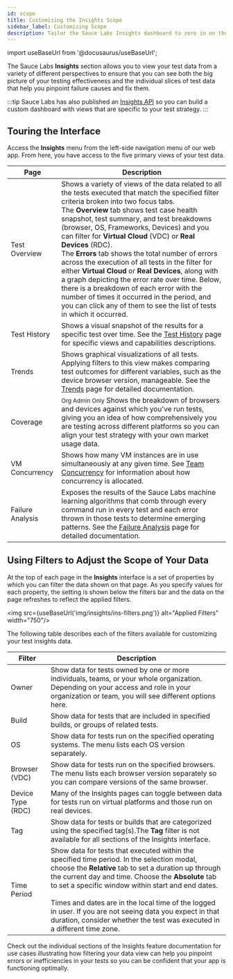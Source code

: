 ```yaml
---
id: scope
title: Customizing the Insights Scope
sidebar_label: Customizing Scope
description: Tailor the Sauce Labs Insights dashboard to zero in on the results that help you identify and solve your app imperfections.
---
```


import useBaseUrl from '@docusaurus/useBaseUrl';

The Sauce Labs **Insights** section allows you to view your test data from a variety of different perspectives to ensure that you can see both the big picture of your testing effectiveness and the individual slices of test data that help you pinpoint failure causes and fix them.

:::tip
Sauce Labs has also published an [Insights API](/dev/api/insights) so you can build a custom dashboard with views that are specific to your test strategy.
:::

## Touring the Interface

Access the **Insights** menu from the left-side navigation menu of our web app. From here, you have access to the five primary views of your test data.

| Page             | Description                                                                                                                                                                                                                                                                                                                                                                                                                                                                                                                                                                                                                                                                                                                                        |
| ---------------- | -------------------------------------------------------------------------------------------------------------------------------------------------------------------------------------------------------------------------------------------------------------------------------------------------------------------------------------------------------------------------------------------------------------------------------------------------------------------------------------------------------------------------------------------------------------------------------------------------------------------------------------------------------------------------------------------------------------------------------------------------- |
| Test Overview    | Shows a variety of views of the data related to all the tests executed that match the specified filter criteria broken into two focus tabs. <br/>The **Overview** tab shows test case health snapshot, test summary, and test breakdowns (browser, OS, Frameworks, Devices) and you can filter for **Virtual Cloud** (VDC) or **Real Devices** (RDC). <br/>The **Errors** tab shows the total number of errors across the execution of all tests in the filter for either **Virtual Cloud** or **Real Devices**, along with a graph depicting the error rate over time. Below, there is a breakdown of each error with the number of times it occurred in the period, and you can click any of them to see the list of tests in which it occurred. |
| Test History     | Shows a visual snapshot of the results for a specific test over time. See the [Test History](/insights/history) page for specific views and capabilities descriptions.                                                                                                                                                                                                                                                                                                                                                                                                                                                                                                                                                                             |
| Trends           | Shows graphical visualizations of all tests. Applying filters to this view makes comparing test outcomes for different variables, such as the device browser version, manageable. See the [Trends](/insights/trends) page for detailed documentation.                                                                                                                                                                                                                                                                                                                                                                                                                                                                                                     |
| Coverage         | <small><span className="sauceGreen">Org Admin Only</span></small> Shows the breakdown of browsers and devices against which you've run tests, giving you an idea of how comprehensively you are testing across different platforms so you can align your test strategy with your own market usage data.                                                                                                                                                                                                                                                                                                                                                                                                                                            |
| VM Concurrency   | Shows how many VM instances are in use simultaneously at any given time. See [Team Concurrency](/basics/acct-team-mgmt/concurrency-limits) for information about how concurrency is allocated.                                                                                                                                                                                                                                                                                                                                                                                                                                                                                                                                                     |
| Failure Analysis | Exposes the results of the Sauce Labs machine learning algorithms that comb through every command run in every test and each error thrown in those tests to determine emerging patterns. See the [Failure Analysis](/insights/failure-analysis) page for detailed documentation.                                                                                                                                                                                                                                                                                                                                                                                                                                                                   |

## Using Filters to Adjust the Scope of Your Data

At the top of each page in the **Insights** interface is a set of properties by which you can filter the data shown on that page. As you specify values for each property, the setting is shown below the filters bar and the data on the page refreshes to reflect the applied filters.

<img src={useBaseUrl('img/insights/ins-filters.png')} alt="Applied Filters" width="750"/>

The following table describes each of the filters available for customizing your test insights data.

| Filter            | Description                                                                                                                                                                                                                                                                                                                                                                                                                                                    |
| ----------------- | -------------------------------------------------------------------------------------------------------------------------------------------------------------------------------------------------------------------------------------------------------------------------------------------------------------------------------------------------------------------------------------------------------------------------------------------------------------- |
| Owner             | Show data for tests owned by one or more individuals, teams, or your whole organization. Depending on your access and role in your organization or team, you will see different options here.                                                                                                                                                                                                                                                               |
| Build             | Show data for tests that are included in specified builds, or groups of related tests.                                                                                                                                                                                                                                                                                                                                                                         |
| OS                | Show data for tests run on the specified operating systems. The menu lists each OS version separately.                                                                                                                                                                                                                                                                                                                                                         |
| Browser (VDC)     | Show data for tests run on the specified browsers. The menu lists each browser version separately so you can compare versions of the same browser.                                                                                                                                                                                                                                                                                                             |
| Device Type (RDC) | Many of the Insights pages can toggle between data for tests run on virtual platforms and those run on real devices.                                                                                                                                                                                                                                                                                                                                           |
| Tag               | Show data for tests or builds that are categorized using the specified tag(s).The **Tag** filter is not available for all sections of the Insights interface.                                                                                                                                                                                                                                                                                                  |
| Time Period       | Show data for tests that executed within the specified time period. In the selection modal, choose the **Relative** tab to set a duration up through the current day and time. Choose the **Absolute** tab to set a specific window within start and end dates.<br/><br/>Times and dates are in the local time of the logged in user. If you are not seeing data you expect in that duration, consider whether the test was executed in a different time zone. |

Check out the individual sections of the Insights feature documentation for use cases illustrating how filtering your data view can help you pinpoint errors or inefficiencies in your tests so you can be confident that your app is functioning optimally.
